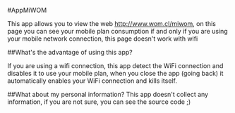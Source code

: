 #AppMiWOM

This app allows you to view the web http://www.wom.cl/miwom, on this page you can see your mobile plan consumption if and only if you are using your mobile network connection, this page doesn't work with wifi

##What's the advantage of using this app?

If you are using a wifi connection, this app detect the WiFi connection and disables it to use your mobile plan, when you close the app (going back) it automatically enables your WiFi connection and kills itself.

##What about my personal information?
This app doesn't collect any information, if you are not sure, you can see the source code ;)
